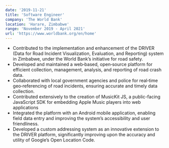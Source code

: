 ```yaml
---
date: '2019-11-21'
title: 'Software Engineer'
company: 'The World Bank'
location: 'Harare, Zimbabwe'
range: 'November 2019 - April 2021'
url: 'https://www.worldbank.org/en/home'
---
```


- Contributed to the implementation and enhancement of the DRIVER (Data for Road Incident Visualization, Evaluation, and Reporting) system in Zimbabwe, under the World Bank’s initiative for road safety.
- Developed and maintained a web‑based, open‑source platform for efficient collection, management, analysis, and reporting of road crash data.
- Collaborated with local government agencies and police for real‑time geo‑referencing of road incidents, ensuring accurate and timely data collection.
- Contributed extensively to the creation of MusicKit JS, a public-facing JavaScript SDK for embedding Apple Music players into web applications
- Integrated the platform with an Android mobile application, enabling field data entry and improving the system’s accessibility and user friendliness.
- Developed a custom addressing system as an innovative extension to the DRIVER platform, significantly improving upon the accuracy and utility of Google’s Open Location Code.
